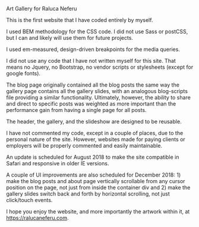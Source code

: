 Art Gallery for Raluca Neferu

This is the first website that I have coded entirely by myself. 

I used BEM methodology for the CSS code. I did not use Sass or postCSS, but I can and likely will use them for future projects.

I used em-measured, design-driven breakpoints for the media queries. 

I did not use any code that I have not written myself for this site. That means no Jquery, no Bootstrap, no vendor scripts or stylesheets (except for google fonts).

The blog page originally contained all the blog posts the same way the gallery page contains all the gallery slides, with an analogous blog-scripts file providing a similar functionality. Ultimately, however, the ability to share and direct to specific posts was weighted as more important than the performance gain from having a single page for all posts.

The header, the gallery, and the slideshow are designed to be reusable. 

I have not commented my code, except in a couple of places, due to the personal nature of the site. However, websites made for paying clients or employers will be properly commented and easily maintainable.

An update is scheduled for August 2018 to make the site compatible in Safari and responsive in older IE versions. 

A couple of UI improvements are also scheduled for December 2018: 1) make the blog posts and about page vertically scrollable from any cursor position on the page, not just from inside the container div and 2) make the gallery slides switch back and forth by horizontal scrolling, not just click/touch events.

I hope you enjoy the website, and more importantly the artwork within it, at https://ralucaneferu.com.
